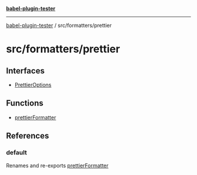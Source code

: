 [**babel-plugin-tester**](../../../README.md)

***

[babel-plugin-tester](../../../README.md) / src/formatters/prettier

# src/formatters/prettier

## Interfaces

- [PrettierOptions](interfaces/PrettierOptions.md)

## Functions

- [prettierFormatter](functions/prettierFormatter.md)

## References

### default

Renames and re-exports [prettierFormatter](functions/prettierFormatter.md)
